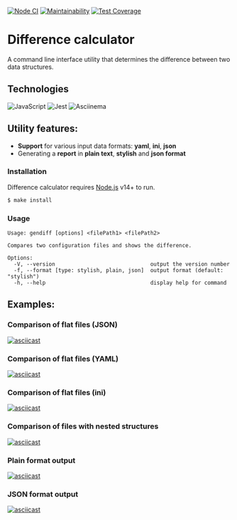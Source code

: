 [![Node CI](https://github.com/Bonamente/frontend-project-lvl2/workflows/Node%20CI/badge.svg)](https://github.com/Bonamente/frontend-project-lvl2/actions)
[![Maintainability](https://api.codeclimate.com/v1/badges/3cca3cd1da940cadbb74/maintainability)](https://codeclimate.com/github/Bonamente/frontend-project-lvl2/maintainability)
[![Test Coverage](https://api.codeclimate.com/v1/badges/3cca3cd1da940cadbb74/test_coverage)](https://codeclimate.com/github/Bonamente/frontend-project-lvl2/test_coverage)


# Difference calculator 

A command line interface utility that determines the difference between two data structures.

## Technologies
![JavaScript](https://img.shields.io/badge/JavaScript-F7DF1E.svg?style=for-the-badge&logo=JavaScript&logoColor=black)
![Jest](https://img.shields.io/badge/Jest-C21325.svg?style=for-the-badge&logo=Jest&logoColor=white)
![Asciinema](https://img.shields.io/badge/asciinema-D40000.svg?style=for-the-badge&logo=asciinema&logoColor=white)

## Utility features:

* **Support** for various input data formats: **yaml**, **ini**, **json**
* Generating a **report** in **plain text**, **stylish** and **json format**

### Installation

Difference calculator requires [Node.js](https://nodejs.org/) v14+ to run.

```sh
$ make install
```

### Usage

```
Usage: gendiff [options] <filePath1> <filePath2>

Compares two configuration files and shows the difference.

Options:
  -V, --version                              output the version number
  -f, --format [type: stylish, plain, json]  output format (default: "stylish")
  -h, --help                                 display help for command

 ```
 
## Examples:

### Comparison of flat files (JSON)
[![asciicast](https://asciinema.org/a/359161.svg)](https://asciinema.org/a/359161)
### Comparison of flat files (YAML)
[![asciicast](https://asciinema.org/a/359595.svg)](https://asciinema.org/a/359595)
### Comparison of flat files (ini)
[![asciicast](https://asciinema.org/a/359759.svg)](https://asciinema.org/a/359759)
### Comparison of files with nested structures
[![asciicast](https://asciinema.org/a/360621.svg)](https://asciinema.org/a/360621)
### Plain format output
[![asciicast](https://asciinema.org/a/360840.svg)](https://asciinema.org/a/360840)
### JSON format output
[![asciicast](https://asciinema.org/a/361498.svg)](https://asciinema.org/a/361498)
